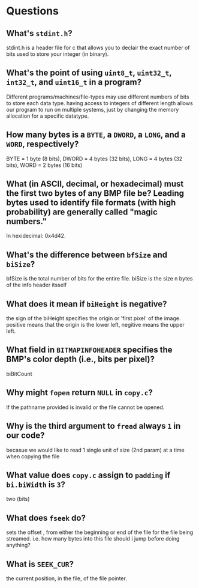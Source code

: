 # Questions

## What's `stdint.h`?

stdint.h is a header file for c that allows you to declair the exact number of bits used to store your integer (in binary).

## What's the point of using `uint8_t`, `uint32_t`, `int32_t`, and `uint16_t` in a program?

Different programs/machines/file-types may use different numbers of bits to store each data type.
having access to integers of different length allows our program to run on multiple systems, 
just by changing the memory allocation for a specific datatype.

## How many bytes is a `BYTE`, a `DWORD`, a `LONG`, and a `WORD`, respectively?

BYTE = 1 byte (8 bits),
DWORD = 4 bytes (32 bits),
LONG = 4 bytes (32 bits),
WORD = 2 bytes (16 bits)

## What (in ASCII, decimal, or hexadecimal) must the first two bytes of any BMP file be? Leading bytes used to identify file formats (with high probability) are generally called "magic numbers."

In hexidecimal: 0x4d42.

## What's the difference between `bfSize` and `biSize`?

bfSize is the total number of bits for the entire file.
biSize is the size n bytes of the info header itsself

## What does it mean if `biHeight` is negative?

the sign of the biHeight specifies the origin or 'first pixel' of the image.
positive means that the origin is the lower left, negitive means the upper left.

## What field in `BITMAPINFOHEADER` specifies the BMP's color depth (i.e., bits per pixel)?

biBitCount

## Why might `fopen` return `NULL` in `copy.c`?

If the pathname provided is invalid or the file cannot be opened.

## Why is the third argument to `fread` always `1` in our code?

becasue we would like to read 1 single unit of size (2nd param) at a time when copying the file

## What value does `copy.c` assign to `padding` if `bi.biWidth` is `3`?

two (bits)

## What does `fseek` do?

sets the offset , from either the beginning or end of the file for the file being streamed.
i.e. how many bytes into this file should i jump before doing anything?

## What is `SEEK_CUR`?

the current position, in the file, of the file pointer. 
